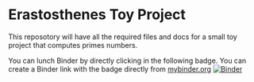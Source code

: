 # Erastosthenes Toy Project 

This reposotory will have all the required files and docs for a small toy project that computes primes numbers.

You can lunch Binder by directly clicking in the following badge. You can create a Binder link with the badge directly from [mybinder.org](mybinder.org)
[![Binder](https://mybinder.org/badge_logo.svg)](https://mybinder.org/v2/gh/UCB-stat-159-s23/facusapienza21-eratosthenes/HEAD?labpath=Eratosthenes.ipynb)

